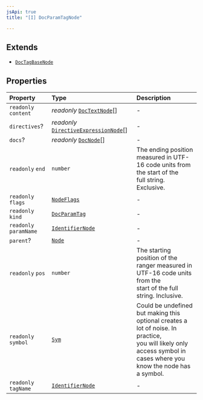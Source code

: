 ```yaml
---
jsApi: true
title: "[I] DocParamTagNode"

---
```

## Extends

- [`DocTagBaseNode`](Interface.DocTagBaseNode.md)

## Properties

| Property | Type | Description |
| :------ | :------ | :------ |
| `readonly` `content` | *readonly* [`DocTextNode`](Interface.DocTextNode.md)[] | - |
| `directives`? | *readonly* [`DirectiveExpressionNode`](Interface.DirectiveExpressionNode.md)[] | - |
| `docs`? | *readonly* [`DocNode`](Interface.DocNode.md)[] | - |
| `readonly` `end` | `number` | The ending position measured in UTF-16 code units from the start of the<br />full string. Exclusive. |
| `readonly` `flags` | [`NodeFlags`](Enumeration.NodeFlags.md) | - |
| `readonly` `kind` | [`DocParamTag`](Enumeration.SyntaxKind.md#docparamtag) | - |
| `readonly` `paramName` | [`IdentifierNode`](Interface.IdentifierNode.md) | - |
| `parent`? | [`Node`](Type.Node.md) | - |
| `readonly` `pos` | `number` | The starting position of the ranger measured in UTF-16 code units from the<br />start of the full string. Inclusive. |
| `readonly` `symbol` | [`Sym`](Interface.Sym.md) | Could be undefined but making this optional creates a lot of noise. In practice,<br />you will likely only access symbol in cases where you know the node has a symbol. |
| `readonly` `tagName` | [`IdentifierNode`](Interface.IdentifierNode.md) | - |

